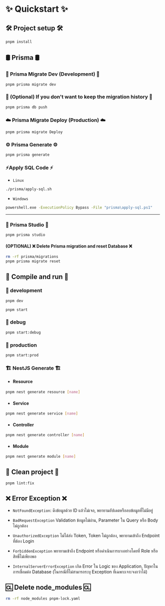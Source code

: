 # ✨ Quickstart ✨

## 🛠️ Project setup 🛠️

```bash
pnpm install
```

## 🛢️ Prisma 🛢️

### 💾 Prisma Migrate Dev (Development) 💾

```bash
pnpm prisma migrate dev
```

### 💾 (Optional) If you don't want to keep the migration history 💾

```bash
pnpm prisma db push
```

### ☁️ Prisma Migrate Deploy (Production) ☁️

```bash
pnpm prisma migrate Deploy
```

### ⚙️ Prisma Generate ⚙️

```bash
pnpm prisma generate
```

### ⚡Apply SQL Code ⚡

- `Linux`

```bash
./prisma/apply-sql.sh
```

- `Windows`

```bash
powershell.exe -ExecutionPolicy Bypass -File "prisma\apply-sql.ps1"
```

---

### 🚀 Prisma Studio 🚀

```bash
pnpm prisma studio
```

#### (OPTIONAL) ❌ Delete Prisma migration and reset Database ❌

```bash
rm -rf prisma/migrations
pnpm prisma migrate reset
```

## 🚀 Compile and run 🚀

### 🧪 development

```bash
pnpm dev
```

```bash
pnpm start
```

### 🔎 debug

```bash
pnpm start:debug
```

### 🚀 production

```bash
pnpm start:prod
```

### 🏗️ NestJS Generate 🏗️

- #### Resource

```bash
pnpm nest generate resource [name]
```

- #### Service

```bash
pnpm nest generate service [name]
```

- #### Controller

```bash
pnpm nest generate controller [name]
```

- #### Module

```bash
pnpm nest generate module [name]
```

## 🧹 Clean project 🧹

```bash
pnpm lint:fix
```

## ❌ Error Exception ❌

- `NotFoundException`: ดึงข้อมูลด้วย ID แล้วไม่เจอ, พยายามอัปเดตหรือลบข้อมูลที่ไม่มีอยู่

- `BadRequestException` Validation ข้อมูลไม่ผ่าน, Parameter ใน Query หรือ Body ไม่ถูกต้อง

- `UnauthorizedException` ไม่ได้ส่ง Token, Token ไม่ถูกต้อง, พยายามเข้าถึง Endpoint ที่ต้อง Login

- `ForbiddenException` พยายามเข้าถึง Endpoint หรือดำเนินการบางอย่างโดยที่ Role หรือสิทธิ์ไม่เพียงพอ

- `InternalServerErrorException` เกิด Error ใน Logic ของ Application, ปัญหาในการเชื่อมต่อ Database (ในกรณีที่ไม่สามารถระบุ Exception ที่เฉพาะเจาะจงกว่าได้)

## 🆑 Delete node_modules 🆑

```bash
rm -rf node_modules pnpm-lock.yaml
```
